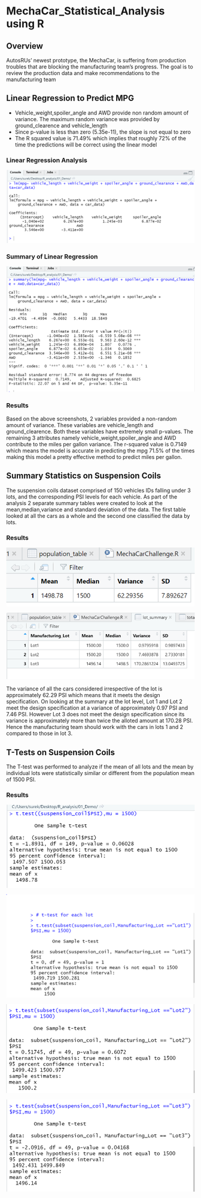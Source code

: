 # MechaCar_Statistical_Analysis using R

## Overview

AutosRUs’ newest prototype, the MechaCar, is suffering from production troubles that are blocking the manufacturing team’s progress. The goal is to review the production data and make recommendations to the manufacturing team

## Linear Regression to Predict MPG

* Vehicle_weight,spoiler_angle and AWD provide non random amount of variance. The maximum random variance was provided by ground_clearence and vehicle_length
* Since p-value is less than zero (5.35e-11), the slope is not equal to zero
* The R squared value is 71.49% which implies that roughly 72% of the time the predictions will be correct using the linear model

### Linear Regression Analysis
![Linear Regression](https://github.com/surchand30/MechaCar_Statistical_Analysis/blob/main/images/Multiple%20Linear%20Regression.PNG)

### Summary of Linear Regression
![Summary](https://github.com/surchand30/MechaCar_Statistical_Analysis/blob/main/images/Summary%20of%20Linear%20Regression.PNG)

### Results

Based on the above screenshots, 2 variables provided a non-random amount of variance. These variables are vehicle_length and ground_clearence. Both these variables have extremely small p-values. The remaining 3 attributes namely vehicle_weight,spoiler_angle and AWD contribute to the miles per gallon variance. The r-squared value is 0.7149 which means the model is accurate in predicting the mpg 71.5% of the times making this model a pretty effective method to predict miles per gallon.

## Summary Statistics on Suspension Coils

The suspension coils dataset comprised of 150 vehicles IDs falling under 3 lots, and the corresponding PSI levels for each vehicle. As part of the analysis 2 separate summary tables were created to look at the mean,median,variance and standard deviation of the data. The first table looked at all the cars as a whole and the second one classified the data by lots.

### Results

![Total Summary](https://github.com/surchand30/MechaCar_Statistical_Analysis/blob/main/images/TotSummary_SuspensionCoil.PNG)

![Lot Summary](https://github.com/surchand30/MechaCar_Statistical_Analysis/blob/main/images/Smmarybylot_SuspensionCoil.PNG)

The variance of all the cars considered irrespective of the lot is approximately 62.29 PSI which means that it meets the design specification. On looking at the summary at the lot level, Lot 1 and Lot 2 meet the design specification at a variance of approximately 0.97 PSI and 7.46 PSI. However Lot 3 does not meet the design specification since its  variance is approximately more than twice the alloted amount at 170.28 PSI. Hence the manufacturing team should work with the cars in lots 1 and 2 compared to those in lot 3.

## T-Tests on Suspension Coils

The T-test was performed to analyze if the mean of all lots and the mean by individual lots were statistically similar or different from the population mean of 1500 PSI.

### Results

![All Lots](https://github.com/surchand30/MechaCar_Statistical_Analysis/blob/main/images/OneSampleT_test.PNG)

![Lot1](https://github.com/surchand30/MechaCar_Statistical_Analysis/blob/main/images/OneSampleT_Lot1_test.PNG)

![Lot2](https://github.com/surchand30/MechaCar_Statistical_Analysis/blob/main/images/OneSampleT_Lot2_test.PNG)

![Lot3](https://github.com/surchand30/MechaCar_Statistical_Analysis/blob/main/images/OneSampleT_Lot3_test.PNG)


